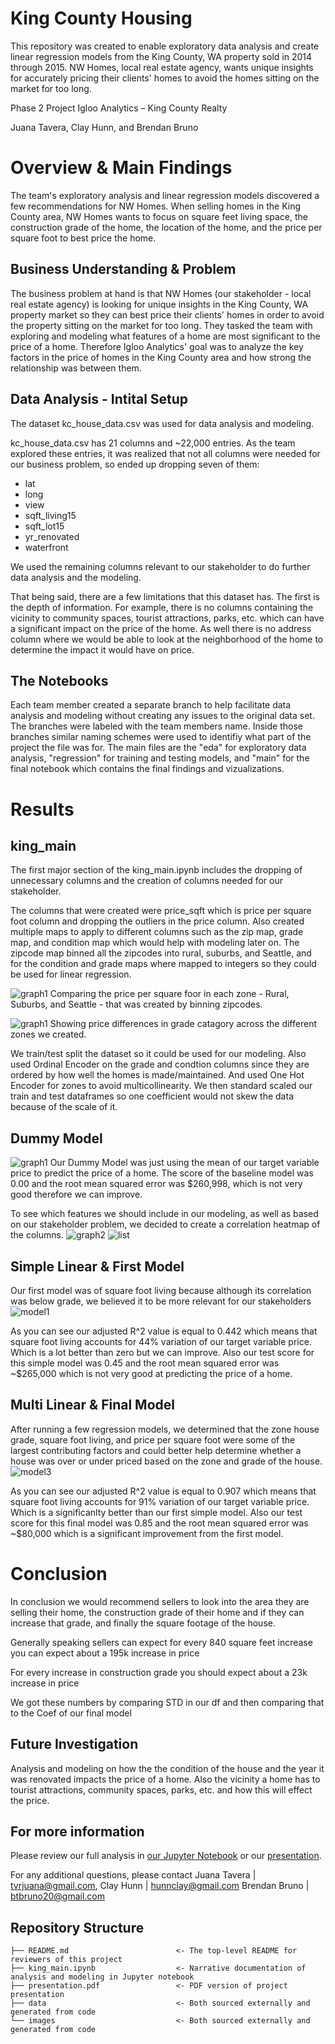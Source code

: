# King County Housing 
This repository was created to enable exploratory data analysis and create linear regression models from the King County, WA property sold in 2014 through 2015. NW Homes, local real estate agency, wants unique insights for accurately pricing their clients' homes to avoid the homes sitting on the market for too long.

Phase 2 Project Igloo Analytics – King County Realty

Juana Tavera, Clay Hunn, and Brendan Bruno

# Overview & Main Findings
The team's exploratory analysis and linear regression models discovered a few recommendations for NW Homes. When selling homes in the King County area, NW Homes wants to focus on square feet living space, the construction grade of the home, the location of the home, and the price per square foot to best price the home.


## Business Understanding & Problem
The business problem at hand is that NW Homes (our stakeholder - local real estate agency) is looking for unique insights in the King County, WA property market so they can best price their clients' homes in order to avoid the property sitting on the market for too long. They tasked the team with exploring and modeling what features of a home are most significant to the price of a home. Therefore Igloo Analytics' goal was to analyze the key factors in the price of homes in the King County area and how strong the relationship was between them. 


## Data Analysis - Intital Setup
The dataset kc_house_data.csv was used for data analysis and modeling.

kc_house_data.csv has 21 columns and ~22,000 entries. As the team explored these entries, it was realized that not all columns were needed for our business problem, so ended up dropping seven of them:

- lat
- long
- view
- sqft_living15
- sqft_lot15
- yr_renovated
- waterfront

We used the remaining columns relevant to our stakeholder to do further data analysis and the modeling. 

That being said, there are a few limitations that this dataset has. The first is the depth of information. For example, there is no columns containing the vicinity to community spaces, tourist attractions, parks, etc. which can have a significant impact on the price of the home. As well there is no address column where we would be able to look at the neighborhood of the home to determine the impact it would have on price. 

## The Notebooks
Each team member created a separate branch to help facilitate data analysis and modeling without creating any issues to the original data set. The branches were labeled with the team members name. Inside those branches similar naming schemes were used to identifiy what part of the project the file was for. The main files are the "eda" for exploratory data analysis, "regression" for training and testing models, and "main" for the final notebook which contains the final findings and vizualizations. 


# Results

## king_main 

The first major section of the king_main.ipynb includes the dropping of unnecessary columns and the creation of columns needed for our stakeholder. 

The columns that were created were price_sqft which is price per square foot column and  dropping the outliers in the price column. Also created multiple maps to apply to different columns such as the zip map, grade map, and condition map which would help with modeling later on. The zipcode map binned all the zipcodes into rural, suburbs, and Seattle, and for the condition and grade maps where mapped to integers so they could be used for linear regression. 

![graph1](./images/zones.png)
Comparing the price per square foor in each zone - Rural, Suburbs, and Seattle - that was created by binning zipcodes.

![graph1](./images/grade.png)
Showing price differences in grade catagory across the different zones we created.

We train/test split the dataset so it could be used for our modeling. Also used Ordinal Encoder on the grade and condtion columns since they are ordered by how well the homes is made/maintained. And used One Hot Encoder for zones to avoid multicollinearity. We then standard scaled our train and test dataframes so one coefficient would not skew the data because of the scale of it. 


## Dummy Model
![graph1](./images/dummy_model.png)
Our Dummy Model was just using the mean of our target variable price to predict the price of a home. The score of the baseline model was 0.00 and the root mean squared error was $260,998, which is not very good therefore we can improve. 

To see which features we should include in our modeling, as well as based on our stakeholder problem, we decided to create a correlation heatmap of the columns. 
![graph2](./images/correlation_heatmap.png)
![list](./images/correlation_list.png)


## Simple Linear & First Model 
Our first model was of square foot living because although its correlation was below grade, we believed it to be more relevant for our stakeholders
![model1](./images/first_model.png)

As you can see our adjusted R^2 value is equal to 0.442 which means that square foot living accounts for 44% variation of our target variable price. Which is a lot better than zero but we can improve. Also our test score for this simple model was 0.45 and the root mean squared error was ~$265,000 which is not very good at predicting the price of a home. 

## Multi Linear & Final Model
After running a few regression models, we determined that the zone house grade, square foot living, and price per square foot were some of the largest contributing factors and could better help determine whether a house was over or under priced based on the zone and grade of the house.
![model3](./images/final_model.png)

As you can see our adjusted R^2 value is equal to 0.907 which means that square foot living accounts for 91% variation of our target variable price. Which is a significanlty better than our first simple model. Also our test score for this final model was 0.85 and the root mean squared error was ~$80,000 which is a significant improvement from the first model. 

# Conclusion

In conclusion we would recommend sellers to look into the area they are selling their home, the construction grade of their home and if they can increase that grade, and finally the square footage of the house.

Generally speaking sellers can expect for every 840 square feet increase you can expect about a 195k increase in price

For every increase in construction grade you should expect about a 23k increase in price

We got these numbers by comparing STD in our df and then comparing that to the Coef of our final model 

## Future Investigation 
Analysis and modeling on how the the condition of the house and the year it was renovated impacts the price of a home. Also the vicinity a home has to tourist attractions, community spaces, parks, etc. and how this will effect the price. 


## For more information
Please review our full analysis in [our Jupyter Notebook](./king_main.ipynb) or our [presentation](./presentation.pdf).

For any additional questions, please contact Juana Tavera | tvrjuana@gmail.com, Clay Hunn | hunnclay@gmail.com  Brendan Bruno | btbruno20@gmail.com

## Repository Structure
```
├── README.md                        <- The top-level README for reviewers of this project
├── king_main.ipynb                  <- Narrative documentation of analysis and modeling in Jupyter notebook
├── presentation.pdf                 <- PDF version of project presentation
├── data                             <- Both sourced externally and generated from code
└── images                           <- Both sourced externally and generated from code
```